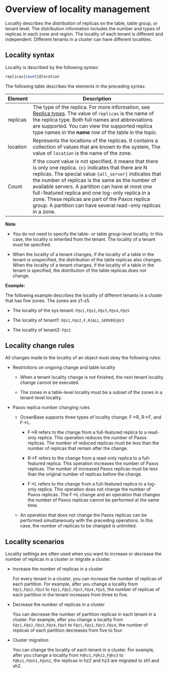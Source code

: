 Overview of locality management 
====================================================

Locality describes the distribution of replicas on the table, table group, or tenant level. The distribution information includes the number and types of replicas in each zone and region. The locality of each tenant is different and independent. Different tenants in a cluster can have different localities. 

Locality syntax 
------------------------

Locality is described by the following syntax:

```sql
replicas{count}@location
```



The following table describes the elements in the preceding syntax:


| **Element** |                                                                                                                                                                                                                              **Description**                                                                                                                                                                                                                               |
|-------------|----------------------------------------------------------------------------------------------------------------------------------------------------------------------------------------------------------------------------------------------------------------------------------------------------------------------------------------------------------------------------------------------------------------------------------------------------------------------------|
| replicas    | The type of the replica. For more information, see [Replica types](/en-US/6.administrator-guide/5.data-distribution-and-link-management/2.replica-management/1.replica-overview.md).  The value of `replicas` is the name of the replica type. Both full names and abbreviations are supported. You can view the supported replica type names in the **name** row of the table in the topic.                                                                                                                                   |
| location    | Represents the locations of the replicas. It contains a collection of values that are known to the system,  The value of `location` is the name of the zone.                                                                                                                                                                                                                                                                                               |
| Count       | If the count value is not specified, it means that there is only one replica. `{n}` indicates that there are N replicas.  The special value `{all_server}` indicates that the number of replicas is the same as the number of available servers. A partition can have at most one full-featured replica and one log-only replica in a zone. These replicas are part of the Paxos replica group. A partition can have several read-only replicas in a zone. |


**Note**



* You do not need to specify the table- or table group-level locality. In this case, the locality is inherited from the tenant. The locality of a tenant must be specified.

  

* When the locality of a tenant changes, if the locality of a table in the tenant is unspecified, the distribution of the table replicas also changes. When the locality of a tenant changes, if the locality of a table in the tenant is specified, the distribution of the table replicas does not change.

  




**Example:** 

The following example describes the locality of different tenants in a cluster that has five zones. The zones are z1-z5.

* The locality of the sys tenant: `F@z1,F@z2,F@z3,F@z4,F@z5`

  

* The locality of tenant1: `F@z1,F@z2,F,R{ALL_SERVER}@z3`

  

* The locality of tenant2: `F@z1`

  




Locality change rules 
------------------------------

All changes made to the locality of an object must obey the following rules:

* Restrictions on ongoing change and table locality

  * When a tenant locality change is not finished, the next tenant locality change cannot be executed.

    
  
  * The zones in a table-level locality must be a subset of the zones in a tenant-level locality.

    
  

  

* Paxos replica number changing rules

  * OceanBase supports three types of locality change: F-\>R, R-\>F, and F-\>L.

    * F-\>R refers to the change from a full-featured replica to a read-only replica. This operation reduces the number of Paxos replicas. The number of reduced replicas must be less than the number of replicas that remain after the change.

      
    
    * R-\>F refers to the change from a read-only replica to a full-featured replica. This operation increases the number of Paxos replicas. The number of increased Paxos replicas must be less than the original number of replicas before the change.

      
    
    * F-\>L refers to the change from a full-featured replica to a log-only replica. This operation does not change the number of Paxos replicas. The F-\>L change and an operation that changes the number of Paxos replicas cannot be performed at the same time.

      
    

    
  
  * An operation that does not change the Paxos replicas can be performed simultaneously with the preceding operations. In this case, the number of replicas to be changed is unlimited.

    
  

  




Locality scenarios 
---------------------------

Locality settings are often used when you want to increase or decrease the number of replicas in a cluster or migrate a cluster.

* Increase the number of replicas in a cluster

  For every tenant in a cluster, you can increase the number of replicas of each partition. For example, after you change a locality from `F@z1,F@z2,F@z3` to `F@z1,F@z2,F@z3,F@z4,F@z5`, the number of replicas of each partition in the tenant increases from three to five.
  

* Decrease the number of replicas in a cluster

  You can decrease the number of partition replicas in each tenant in a cluster. For example, after you change a locality from `F@z1,F@z2,F@z3,F@z4,F@z5` to `F@z1,F@z2,F@z3,F@z4`, the number of replicas of each partition decreases from five to four.
  

* Cluster migration

  You can change the locality of each tenant in a cluster. For example, after you change a locality from `F@hz1,F@hz2,F@hz3` to `F@hz1,F@sh1,F@sh2`, the replicas in hz2 and hz3 are migrated to sh1 and sh2.
  



